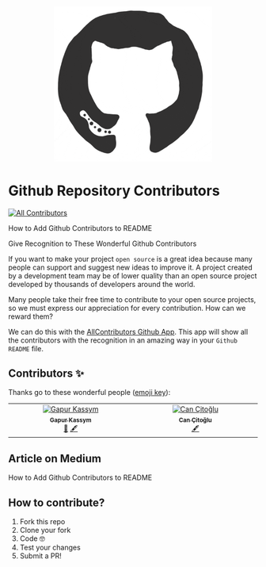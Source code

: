 <p align="center">
  <img width="320" src="https://github.com/Gapur/github-repository-contributors/blob/main/github-logo.gif" />
</p>

# Github Repository Contributors

<!-- ALL-CONTRIBUTORS-BADGE:START - Do not remove or modify this section -->
[![All Contributors](https://img.shields.io/badge/all_contributors-2-orange.svg?style=flat-square)](#contributors-)
<!-- ALL-CONTRIBUTORS-BADGE:END -->

How to Add Github Contributors to README

Give Recognition to These Wonderful Github Contributors

If you want to make your project `open source` is a great idea because many people can support and suggest new ideas to improve it. A project created by a development team may be of lower quality than an open source project developed by thousands of developers around the world.

Many people take their free time to contribute to your open source projects, so we must express our appreciation for every contribution. How can we reward them?

We can do this with the [AllContributors Github App](https://allcontributors.org). This app will show all the contributors with the recognition in an amazing way in your `Github README` file.

## Contributors ✨

Thanks go to these wonderful people ([emoji key](https://allcontributors.org/docs/en/emoji-key)):

<!-- ALL-CONTRIBUTORS-LIST:START - Do not remove or modify this section -->
<!-- prettier-ignore-start -->
<!-- markdownlint-disable -->
<table>
  <tbody>
    <tr>
      <td align="center" valign="top" width="14.28%"><a href="https://gkassym.netlify.app"><img src="https://avatars.githubusercontent.com/u/10502684?v=4?s=100" width="100px;" alt="Gapur Kassym"/><br /><sub><b>Gapur Kassym</b></sub></a><br /><a href="#plugin-Gapur" title="Plugin/utility libraries">🔌</a> <a href="#content-Gapur" title="Content">🖋</a></td>
      <td align="center" valign="top" width="14.28%"><a href="http://cancit.com"><img src="https://avatars.githubusercontent.com/u/9624502?v=4?s=100" width="100px;" alt="Can Çitoğlu"/><br /><sub><b>Can Çitoğlu</b></sub></a><br /><a href="#content-cancit" title="Content">🖋</a></td>
    </tr>
  </tbody>
</table>

<!-- markdownlint-restore -->
<!-- prettier-ignore-end -->

<!-- ALL-CONTRIBUTORS-LIST:END -->
<!-- prettier-ignore-start -->
<!-- markdownlint-disable -->

<!-- markdownlint-restore -->
<!-- prettier-ignore-end -->

<!-- ALL-CONTRIBUTORS-LIST:END -->

## Article on Medium

How to Add Github Contributors to README

## How to contribute?

1. Fork this repo
2. Clone your fork
3. Code 🤓
4. Test your changes
5. Submit a PR!
